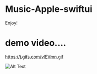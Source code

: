 # Music-Apple-swiftui

Enjoy!

#  demo video....


https://j.gifs.com/vlEVmn.gif


![Alt Text](https://j.gifs.com/vlEVmn.gif)
